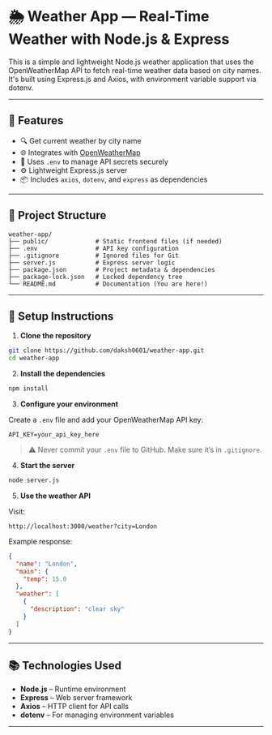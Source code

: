 # 🌦️ Weather App — Real-Time Weather with Node.js & Express

This is a simple and lightweight Node.js weather application that uses the OpenWeatherMap API to fetch real-time weather data based on city names. It's built using Express.js and Axios, with environment variable support via dotenv.

---

## 🧩 Features

- 🔍 Get current weather by city name
- 🌐 Integrates with [OpenWeatherMap](https://openweathermap.org/api)
- 🧪 Uses `.env` to manage API secrets securely
- ⚙️ Lightweight Express.js server
- 📦 Includes `axios`, `dotenv`, and `express` as dependencies

---

## 📁 Project Structure

```
weather-app/
├── public/             # Static frontend files (if needed)
├── .env                # API key configuration
├── .gitignore          # Ignored files for Git
├── server.js           # Express server logic
├── package.json        # Project metadata & dependencies
├── package-lock.json   # Locked dependency tree
└── README.md           # Documentation (You are here!)
```

---

## 🔧 Setup Instructions

1. **Clone the repository**

```bash
git clone https://github.com/daksh0601/weather-app.git
cd weather-app
```

2. **Install the dependencies**

```bash
npm install
```

3. **Configure your environment**

Create a `.env` file and add your OpenWeatherMap API key:

```env
API_KEY=your_api_key_here
```

> ⚠️ Never commit your `.env` file to GitHub. Make sure it’s in `.gitignore`.

4. **Start the server**

```bash
node server.js
```

5. **Use the weather API**

Visit:

```
http://localhost:3000/weather?city=London
```

Example response:

```json
{
  "name": "London",
  "main": {
    "temp": 15.0
  },
  "weather": [
    {
      "description": "clear sky"
    }
  ]
}
```

---

## 📚 Technologies Used

- **Node.js** – Runtime environment
- **Express** – Web server framework
- **Axios** – HTTP client for API calls
- **dotenv** – For managing environment variables

---

